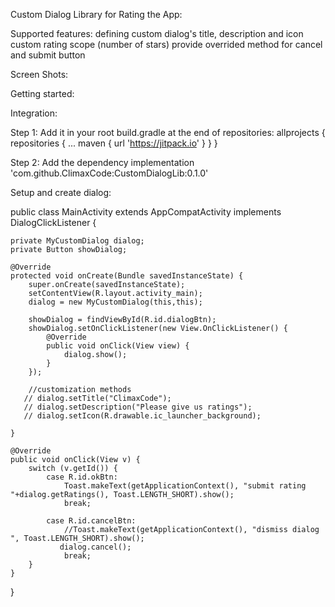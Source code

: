 Custom Dialog Library for Rating the App:

Supported features:
defining custom dialog's title, description and icon
custom rating scope (number of stars)
provide overrided method for cancel and submit button

Screen Shots:

Getting started:

Integration:

Step 1:
Add it in your root build.gradle at the end of repositories:
	allprojects {
		repositories {
			...
			maven { url 'https://jitpack.io' }
		}
	}
  
  Step 2: 
  Add the dependency
  implementation 'com.github.ClimaxCode:CustomDialogLib:0.1.0'


Setup and create dialog:

public class MainActivity extends AppCompatActivity implements DialogClickListener {

    private MyCustomDialog dialog;
    private Button showDialog;

    @Override
    protected void onCreate(Bundle savedInstanceState) {
        super.onCreate(savedInstanceState);
        setContentView(R.layout.activity_main);
        dialog = new MyCustomDialog(this,this);

        showDialog = findViewById(R.id.dialogBtn);
        showDialog.setOnClickListener(new View.OnClickListener() {
            @Override
            public void onClick(View view) {
                dialog.show();
            }
        });

        //customization methods
       // dialog.setTitle("ClimaxCode");
       // dialog.setDescription("Please give us ratings");
       // dialog.setIcon(R.drawable.ic_launcher_background);

    }

    @Override
    public void onClick(View v) {
        switch (v.getId()) {
            case R.id.okBtn:
                Toast.makeText(getApplicationContext(), "submit rating "+dialog.getRatings(), Toast.LENGTH_SHORT).show();
                break;

            case R.id.cancelBtn:
                //Toast.makeText(getApplicationContext(), "dismiss dialog ", Toast.LENGTH_SHORT).show();
               dialog.cancel();
                break;
        }
    }
}
